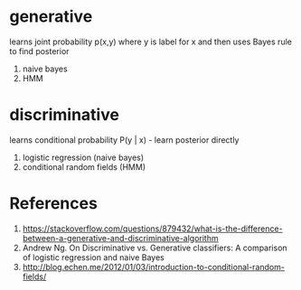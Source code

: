 
# generative 

learns joint probability p(x,y) where y is label for x and then uses Bayes rule to find posterior

1. naive bayes
2. HMM

# discriminative 

learns conditional probability P(y | x) - learn posterior directly
1. logistic regression (naive bayes)
2. conditional random fields (HMM)

# References
1. https://stackoverflow.com/questions/879432/what-is-the-difference-between-a-generative-and-discriminative-algorithm
2. Andrew Ng. On Discriminative vs.  Generative classifiers: A comparison of logistic regression and naive Bayes
3. http://blog.echen.me/2012/01/03/introduction-to-conditional-random-fields/


